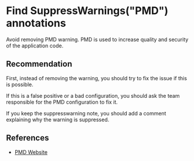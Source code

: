 # Find SuppressWarnings("PMD") annotations
Avoid removing PMD warning. PMD is used to increase quality and security of the application code.


## Recommendation
First, instead of removing the warning, you should try to fix the issue if this is possible.

If this is a false positive or a bad configuration, you should ask the team responsible for the PMD configuration to fix it.

If you keep the suppresswarning note, you should add a comment explaining why the warning is suppressed.


## References
* [ PMD Website](https://pmd.github.io/)
